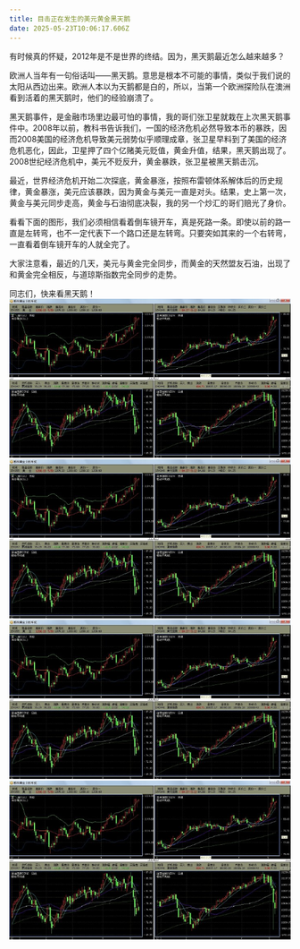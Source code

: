```yaml
---
title: 目击正在发生的美元黄金黑天鹅
date: 2025-05-23T10:06:17.606Z
---
```


有时候真的怀疑，2012年是不是世界的终结。因为，黑天鹅最近怎么越来越多？

   欧洲人当年有一句俗话叫——黑天鹅。意思是根本不可能的事情，类似于我们说的太阳从西边出来。欧洲人本以为天鹅都是白的，所以，当第一个欧洲探险队在澳洲看到活着的黑天鹅时，他们的经验崩溃了。

   黑天鹅事件，是金融市场里边最可怕的事情，我的哥们张卫星就栽在上次黑天鹅事件中。2008年以前，教科书告诉我们，一国的经济危机必然导致本币的暴跌，因而2008美国的经济危机导致美元弱势似乎顺理成章，张卫星早料到了美国的经济危机恶化，因此，卫星押了四个亿赌美元贬值，黄金升值，结果，黑天鹅出现了。2008世纪经济危机中，美元不贬反升，黄金暴跌，张卫星被黑天鹅击沉。

   最近，世界经济危机开始二次探底，黄金暴涨，按照布雷顿体系解体后的历史规律，黄金暴涨，美元应该暴跌，因为黄金与美元一直是对头。结果，史上第一次，黄金与美元同步走高，黄金与石油彻底决裂，我的另一个炒汇的哥们赔光了身价。

   看看下面的图形，我们必须相信看着倒车镜开车，真是死路一条。即使以前的路一直是左转弯，也不一定代表下一个路口还是左转弯。只要突如其来的一个右转弯，一直看着倒车镜开车的人就全完了。

   大家注意看，最近的几天，美元与黄金完全同步，而黄金的天然盟友石油，出现了和黄金完全相反，与道琼斯指数完全同步的走势。

  同志们，快来看黑天鹅！  
![image.png](https://raw.githubusercontent.com/TinyKing001/tinymind-blog/main/assets/images/2025-05-23/1747994728902.png)
![image.png](https://raw.githubusercontent.com/TinyKing001/tinymind-blog/main/assets/images/2025-05-23/1747994741841.png)
![image.png](https://raw.githubusercontent.com/TinyKing001/tinymind-blog/main/assets/images/2025-05-23/1747994753508.png)
![image.png](https://raw.githubusercontent.com/TinyKing001/tinymind-blog/main/assets/images/2025-05-23/1747994765218.png)